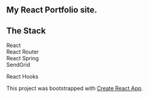 ## My React Portfolio site.


## The Stack
React  
React Router  
React Spring  
SendGrid  

React Hooks






This project was bootstrapped with [Create React App](https://github.com/facebook/create-react-app).